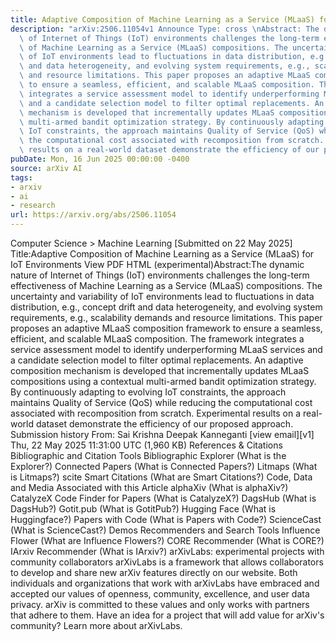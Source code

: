 ```yaml
---
title: Adaptive Composition of Machine Learning as a Service (MLaaS) for IoT Environments
description: "arXiv:2506.11054v1 Announce Type: cross \nAbstract: The dynamic nature\
  \ of Internet of Things (IoT) environments challenges the long-term effectiveness\
  \ of Machine Learning as a Service (MLaaS) compositions. The uncertainty and variability\
  \ of IoT environments lead to fluctuations in data distribution, e.g., concept drift\
  \ and data heterogeneity, and evolving system requirements, e.g., scalability demands\
  \ and resource limitations. This paper proposes an adaptive MLaaS composition framework\
  \ to ensure a seamless, efficient, and scalable MLaaS composition. The framework\
  \ integrates a service assessment model to identify underperforming MLaaS services\
  \ and a candidate selection model to filter optimal replacements. An adaptive composition\
  \ mechanism is developed that incrementally updates MLaaS compositions using a contextual\
  \ multi-armed bandit optimization strategy. By continuously adapting to evolving\
  \ IoT constraints, the approach maintains Quality of Service (QoS) while reducing\
  \ the computational cost associated with recomposition from scratch. Experimental\
  \ results on a real-world dataset demonstrate the efficiency of our proposed approach."
pubDate: Mon, 16 Jun 2025 00:00:00 -0400
source: arXiv AI
tags:
- arxiv
- ai
- research
url: https://arxiv.org/abs/2506.11054
---
```


Computer Science > Machine Learning
[Submitted on 22 May 2025]
Title:Adaptive Composition of Machine Learning as a Service (MLaaS) for IoT Environments
View PDF HTML (experimental)Abstract:The dynamic nature of Internet of Things (IoT) environments challenges the long-term effectiveness of Machine Learning as a Service (MLaaS) compositions. The uncertainty and variability of IoT environments lead to fluctuations in data distribution, e.g., concept drift and data heterogeneity, and evolving system requirements, e.g., scalability demands and resource limitations. This paper proposes an adaptive MLaaS composition framework to ensure a seamless, efficient, and scalable MLaaS composition. The framework integrates a service assessment model to identify underperforming MLaaS services and a candidate selection model to filter optimal replacements. An adaptive composition mechanism is developed that incrementally updates MLaaS compositions using a contextual multi-armed bandit optimization strategy. By continuously adapting to evolving IoT constraints, the approach maintains Quality of Service (QoS) while reducing the computational cost associated with recomposition from scratch. Experimental results on a real-world dataset demonstrate the efficiency of our proposed approach.
Submission history
From: Sai Krishna Deepak Kanneganti [view email][v1] Thu, 22 May 2025 11:31:00 UTC (1,960 KB)
References & Citations
Bibliographic and Citation Tools
Bibliographic Explorer (What is the Explorer?)
Connected Papers (What is Connected Papers?)
Litmaps (What is Litmaps?)
scite Smart Citations (What are Smart Citations?)
Code, Data and Media Associated with this Article
alphaXiv (What is alphaXiv?)
CatalyzeX Code Finder for Papers (What is CatalyzeX?)
DagsHub (What is DagsHub?)
Gotit.pub (What is GotitPub?)
Hugging Face (What is Huggingface?)
Papers with Code (What is Papers with Code?)
ScienceCast (What is ScienceCast?)
Demos
Recommenders and Search Tools
Influence Flower (What are Influence Flowers?)
CORE Recommender (What is CORE?)
IArxiv Recommender
(What is IArxiv?)
arXivLabs: experimental projects with community collaborators
arXivLabs is a framework that allows collaborators to develop and share new arXiv features directly on our website.
Both individuals and organizations that work with arXivLabs have embraced and accepted our values of openness, community, excellence, and user data privacy. arXiv is committed to these values and only works with partners that adhere to them.
Have an idea for a project that will add value for arXiv's community? Learn more about arXivLabs.